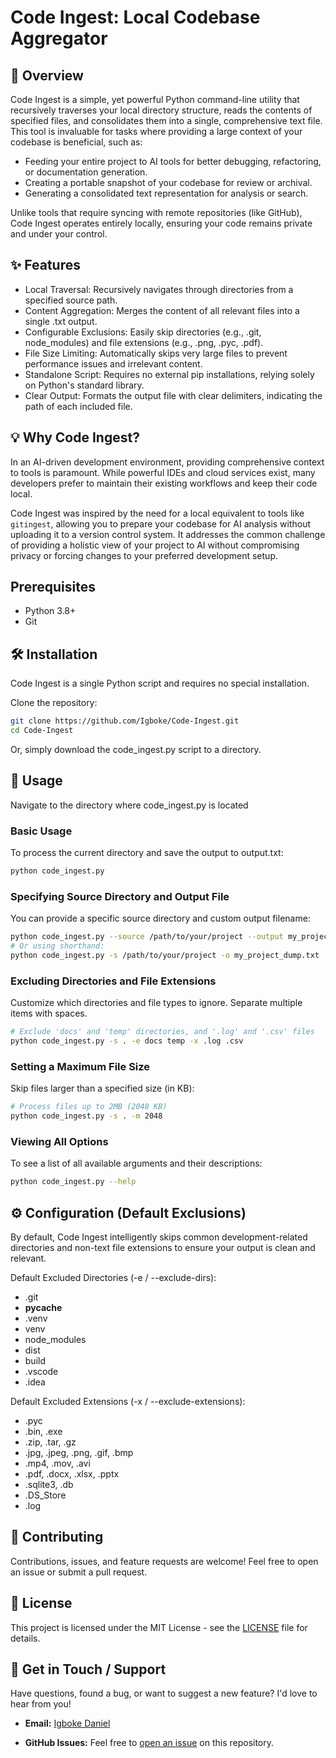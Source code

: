 # Code Ingest: Local Codebase Aggregator

## 🚀 Overview

Code Ingest is a simple, yet powerful Python command-line utility that recursively traverses your local directory structure, reads the contents of specified files, and consolidates them into a single, comprehensive text file. This tool is invaluable for tasks where providing a large context of your codebase is beneficial, such as:

- Feeding your entire project to AI tools for better debugging, refactoring, or documentation generation.
- Creating a portable snapshot of your codebase for review or archival.
- Generating a consolidated text representation for analysis or search.

Unlike tools that require syncing with remote repositories (like GitHub), Code Ingest operates entirely locally, ensuring your code remains private and under your control.  

## ✨ Features

- Local Traversal: Recursively navigates through directories from a specified source path.
- Content Aggregation: Merges the content of all relevant files into a single .txt output.
- Configurable Exclusions: Easily skip directories (e.g., .git, node_modules) and file extensions (e.g., .png, .pyc, .pdf).
- File Size Limiting: Automatically skips very large files to prevent performance issues and irrelevant content.
- Standalone Script: Requires no external pip installations, relying solely on Python's standard library.
- Clear Output: Formats the output file with clear delimiters, indicating the path of each included file.

## 💡 Why Code Ingest?

In an AI-driven development environment, providing comprehensive context to tools is paramount. While powerful IDEs and cloud services exist, many developers prefer to maintain their existing workflows and keep their code local.

Code Ingest was inspired by the need for a local equivalent to tools like `gitingest`, allowing you to prepare your codebase for AI analysis without uploading it to a version control system. It addresses the common challenge of providing a holistic view of your project to AI without compromising privacy or forcing changes to your preferred development setup.

## Prerequisites

- Python 3.8+
- Git

## 🛠️ Installation

Code Ingest is a single Python script and requires no special installation.

Clone the repository:

```bash
git clone https://github.com/Igboke/Code-Ingest.git
cd Code-Ingest
```

Or, simply download the code_ingest.py script to a directory.

## 🏃 Usage

Navigate to the directory where code_ingest.py is located

### Basic Usage

To process the current directory and save the output to output.txt:

```bash
python code_ingest.py
```

### Specifying Source Directory and Output File

You can provide a specific source directory and custom output filename:

```bash
python code_ingest.py --source /path/to/your/project --output my_project_dump.txt
# Or using shorthand:
python code_ingest.py -s /path/to/your/project -o my_project_dump.txt
```

### Excluding Directories and File Extensions

Customize which directories and file types to ignore. Separate multiple items with spaces.

```bash
# Exclude 'docs' and 'temp' directories, and '.log' and '.csv' files
python code_ingest.py -s . -e docs temp -x .log .csv
```

### Setting a Maximum File Size

Skip files larger than a specified size (in KB):

```bash
# Process files up to 2MB (2048 KB)
python code_ingest.py -s . -m 2048
```

### Viewing All Options

To see a list of all available arguments and their descriptions:

```bash
python code_ingest.py --help
```

## ⚙️ Configuration (Default Exclusions)

By default, Code Ingest intelligently skips common development-related directories and non-text file extensions to ensure your output is clean and relevant.

Default Excluded Directories (-e / --exclude-dirs):

- .git
- __pycache__
- .venv
- venv
- node_modules
- dist
- build
- .vscode
- .idea

Default Excluded Extensions (-x / --exclude-extensions):

- .pyc
- .bin, .exe
- .zip, .tar, .gz
- .jpg, .jpeg, .png, .gif, .bmp
- .mp4, .mov, .avi
- .pdf, .docx, .xlsx, .pptx
- .sqlite3, .db
- .DS_Store
- .log

## 🤝 Contributing

Contributions, issues, and feature requests are welcome! Feel free to open an issue or submit a pull request.

## 📄 License

This project is licensed under the MIT License - see the [LICENSE](LICENSE) file for details.

## 🤝 Get in Touch / Support

Have questions, found a bug, or want to suggest a new feature? I'd love to hear from you!

- __Email:__ [Igboke Daniel](mailto:danieligboke669@gmail.com)

- __GitHub Issues:__ Feel free to [open an issue](https://github.com/Igboke/Code-Ingest/issues) on this repository.
